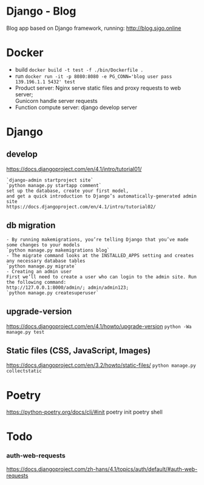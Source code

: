 # Django - Blog
Blog app based on Django framework, running: http://blog.sjgo.online


# Docker
- build `docker build -t test -f ./bin/Dockerfile .`
- run `docker run -it -p 8080:8080 -e PG_CONN='blog user pass 139.196.1.1 5432' test`
- Product server: Nginx serve static files and proxy requests to web server;  
Gunicorn handle server requests
- Function compute server: django develop server

# Django
## develop
https://docs.djangoproject.com/en/4.1/intro/tutorial01/
```
`django-admin startproject site`
`python manage.py startapp comment`
set up the database, create your first model, 
and get a quick introduction to Django’s automatically-generated admin site
https://docs.djangoproject.com/en/4.1/intro/tutorial02/
```
## db migration
```
- By running makemigrations, you’re telling Django that you’ve made some changes to your models
`python manage.py makemigrations blog`
- The migrate command looks at the INSTALLED_APPS setting and creates any necessary database tables
`python manage.py migrate`
- Creating an admin user
First we’ll need to create a user who can login to the admin site. Run the following command:
http://127.0.0.1:8000/admin/; admin/admin123; 
`python manage.py createsuperuser`
```
## upgrade-version
https://docs.djangoproject.com/en/4.1/howto/upgrade-version
`python -Wa manage.py test`
## Static files (CSS, JavaScript, Images)
https://docs.djangoproject.com/en/3.2/howto/static-files/
`python manage.py collectstatic`

# Poetry
https://python-poetry.org/docs/cli/#init
poetry init
poetry shell

# Todo
### auth-web-requests
https://docs.djangoproject.com/zh-hans/4.1/topics/auth/default/#auth-web-requests
 